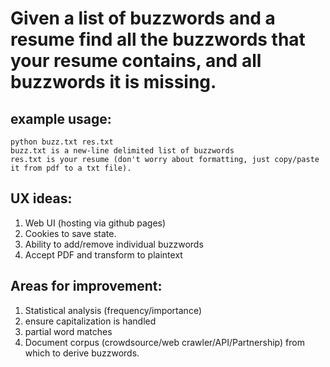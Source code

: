 
# Given a list of buzzwords and a resume find all the buzzwords that your resume contains, and all buzzwords it is missing.


## example usage: 
``` 
python buzz.txt res.txt
buzz.txt is a new-line delimited list of buzzwords
res.txt is your resume (don't worry about formatting, just copy/paste it from pdf to a txt file).
```

## UX ideas:
1. Web UI (hosting via github pages)
2. Cookies to save state.
3. Ability to add/remove individual buzzwords
4. Accept PDF and transform to plaintext

## Areas for improvement:

1. Statistical analysis (frequency/importance)
2. ensure capitalization is handled
3. partial word matches
4. Document corpus (crowdsource/web crawler/API/Partnership) from which to derive buzzwords. 
